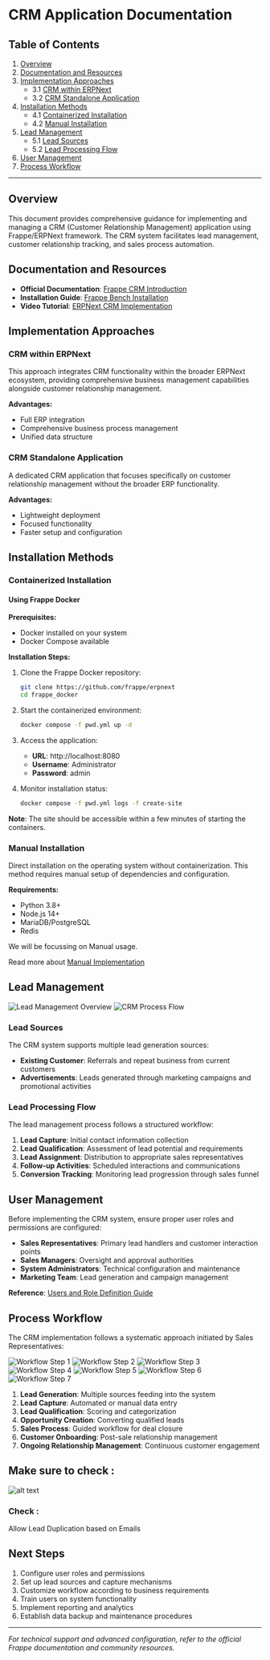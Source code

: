 # CRM Application Documentation

## Table of Contents

1. [Overview](#overview)
2. [Documentation and Resources](#documentation-and-resources)
3. [Implementation Approaches](#implementation-approaches)
   - 3.1 [CRM within ERPNext](#crm-within-erpnext)
   - 3.2 [CRM Standalone Application](#crm-standalone-application)
4. [Installation Methods](#installation-methods)
   - 4.1 [Containerized Installation](#containerized-installation)
   - 4.2 [Manual Installation](#manual-installation)
5. [Lead Management](#lead-management)
   - 5.1 [Lead Sources](#lead-sources)
   - 5.2 [Lead Processing Flow](#lead-processing-flow)
6. [User Management](#user-management)
7. [Process Workflow](#process-workflow)

---

## Overview

This document provides comprehensive guidance for implementing and managing a CRM (Customer Relationship Management) application using Frappe/ERPNext framework. The CRM system facilitates lead management, customer relationship tracking, and sales process automation.

## Documentation and Resources

- **Official Documentation**: [Frappe CRM Introduction](https://docs.frappe.io/crm/introduction)
- **Installation Guide**: [Frappe Bench Installation](https://github.com/frappe/bench#installation)
- **Video Tutorial**: [ERPNext CRM Implementation](https://invidious.f5.si/watch?v=vaPN_0fEByk)

## Implementation Approaches

### CRM within ERPNext

This approach integrates CRM functionality within the broader ERPNext ecosystem, providing comprehensive business management capabilities alongside customer relationship management.

**Advantages:**

- Full ERP integration
- Comprehensive business process management
- Unified data structure

### CRM Standalone Application

A dedicated CRM application that focuses specifically on customer relationship management without the broader ERP functionality.

**Advantages:**

- Lightweight deployment
- Focused functionality
- Faster setup and configuration

## Installation Methods

### Containerized Installation

#### Using Frappe Docker

**Prerequisites:**

- Docker installed on your system
- Docker Compose available

**Installation Steps:**

1. Clone the Frappe Docker repository:

   ```bash
   git clone https://github.com/frappe/erpnext
   cd frappe_docker
   ```

2. Start the containerized environment:

   ```bash
   docker compose -f pwd.yml up -d
   ```

3. Access the application:

   - **URL**: http://localhost:8080
   - **Username**: Administrator
   - **Password**: admin

4. Monitor installation status:
   ```bash
   docker compose -f pwd.yml logs -f create-site
   ```

**Note**: The site should be accessible within a few minutes of starting the containers.

### Manual Installation

Direct installation on the operating system without containerization. This method requires manual setup of dependencies and configuration.

**Requirements:**

- Python 3.8+
- Node.js 14+
- MariaDB/PostgreSQL
- Redis

We will be focussing on Manual usage.

Read more about [Manual Implementation](./Manual%20Implementation/readme.md)

## Lead Management

![Lead Management Overview](image.png)
![CRM Process Flow](./crm.png)

### Lead Sources

The CRM system supports multiple lead generation sources:

- **Existing Customer**: Referrals and repeat business from current customers
- **Advertisements**: Leads generated through marketing campaigns and promotional activities

### Lead Processing Flow

The lead management process follows a structured workflow:

1. **Lead Capture**: Initial contact information collection
2. **Lead Qualification**: Assessment of lead potential and requirements
3. **Lead Assignment**: Distribution to appropriate sales representatives
4. **Follow-up Activities**: Scheduled interactions and communications
5. **Conversion Tracking**: Monitoring lead progression through sales funnel

## User Management

Before implementing the CRM system, ensure proper user roles and permissions are configured:

- **Sales Representatives**: Primary lead handlers and customer interaction points
- **Sales Managers**: Oversight and approval authorities
- **System Administrators**: Technical configuration and maintenance
- **Marketing Team**: Lead generation and campaign management

**Reference**: [Users and Role Definition Guide](../Roles/Users%20and%20Role%20Defination/readme.md)

## Process Workflow

The CRM implementation follows a systematic approach initiated by Sales Representatives:

![Workflow Step 1](image-1.png)
![Workflow Step 2](image-2.png)
![Workflow Step 3](image-3.png)
![Workflow Step 4](image-4.png)
![Workflow Step 5](image-5.png)
![Workflow Step 6](image-6.png)
![Workflow Step 7](image-7.png)

1. **Lead Generation**: Multiple sources feeding into the system
2. **Lead Capture**: Automated or manual data entry
3. **Lead Qualification**: Scoring and categorization
4. **Opportunity Creation**: Converting qualified leads
5. **Sales Process**: Guided workflow for deal closure
6. **Customer Onboarding**: Post-sale relationship management
7. **Ongoing Relationship Management**: Continuous customer engagement


## Make sure to check :

![alt text](image-8.png)

### Check : 

Allow Lead Duplication based on Emails



## Next Steps

1. Configure user roles and permissions
2. Set up lead sources and capture mechanisms
3. Customize workflow according to business requirements
4. Train users on system functionality
5. Implement reporting and analytics
6. Establish data backup and maintenance procedures

---

_For technical support and advanced configuration, refer to the official Frappe documentation and community resources._
